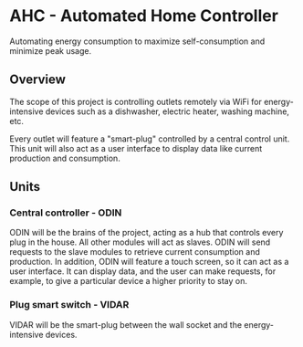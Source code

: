# AHC - Automated Home Controller
Automating energy consumption to maximize self-consumption and minimize peak usage.
## Overview
The scope of this project is controlling outlets remotely via WiFi for energy-intensive devices such as a dishwasher, electric heater, washing machine, etc.

Every outlet will feature a "smart-plug" controlled by a central control unit. This unit will also act as a user interface to display data like current production and consumption.
## Units
### Central controller - ODIN
ODIN will be the brains of the project, acting as a hub that controls every plug in the house. All other modules
will act as slaves. ODIN will send requests to the slave modules to retrieve current consumption and production. In addition, ODIN will feature a touch screen, 
so it can act as a user interface. It can display data, and the user can make requests, for example, to give a particular device a higher priority to stay on.
### Plug smart switch - VIDAR
VIDAR will be the smart-plug between the wall socket and the energy-intensive devices.
